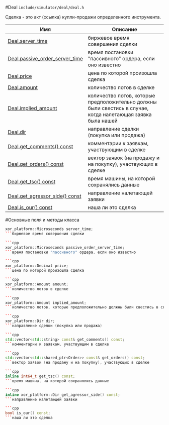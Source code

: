 #Deal
`include/simulator/deal/deal.h`


Сделка - это акт (ссылка) купли-продажи определенного инструмента.


|Имя| Описание|
|------------------|--------------------|
|[Deal.server_time](#server_time)|биржевое время совершения сделки|
|[Deal.passive_order_server_time](#passive_order_server_time)|время постановки "пассивного" ордера, если оно известно|
|[Deal.price](#price)|цена по которой произошла сделка|
|[Deal.amount](#amount)|количество лотов в сделке|
|[Deal.implied_amount](#implied_amount)|количество лотов, которые предположительно должны были свестись в случае, когда налетающая заявка была нашей|
|[Deal.dir](#dir)|направление сделки (покупка или продажа)|
|[Deal.get_comments() const](#get_comments)|комментарии к заявкам, участвующим в сделке|
|[Deal.get_orders() const](#get_orders)|вектор заявок (на продажу и на покупку), участвующих в сделке|
|[Deal.get_tsc() const](#get_tsc)|время машины, на которой сохранялись данные|
|[Deal.get_agressor_side() const](#get_agressor_side)|направление налетающей заявки|
|[Deal.is_our() const](#is_our)|наша ли это сделка|

#Основные поля и методы класса

```cpp
xor_platform::Microseconds server_time;
```биржевое время совершения сделки

```cpp
xor_platform::Microseconds passive_order_server_time;
```время постановки "пассивного" ордера, если оно известно

```cpp
xor_platform::Decimal price;
```цена по которой произошла сделка

```cpp
xor_platform::Amount amount;
```количество лотов в сделке

```cpp
xor_platform::Amount implied_amount;
```количество лотов, которые предположительно должны были свестись в случае, когда налетающая заявка была нашей

```cpp
xor_platform::Dir dir;
```направление сделки (покупка или продажа)

```cpp
std::vector<std::string> const& get_comments() const;
```комментарии к заявкам, участвующим в сделке

```cpp
std::vector<std::shared_ptr<Order>> const& get_orders() const;
```вектор заявок (на продажу и на покупку), участвующих в сделке

```cpp
inline int64_t get_tsc() const;
```время машины, на которой сохранялись данные

```cpp
inline xor_platform::Dir get_agressor_side() const;
```направление налетающей заявки

```cpp
bool is_our() const;
```наша ли это сделка

